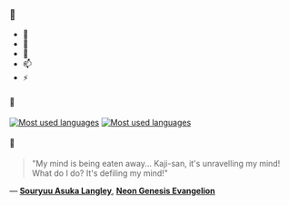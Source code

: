 ### 👋

- 🔭
- 🌱
- 💬
- 📫
- ⚡

#### 🧏

[![Most used languages](https://github-readme-stats-aynah.vercel.app/api/top-langs/?username=aynh&theme=solarized-dark&langs_count=6&layout=compact&hide_title=true)](https://github.com/anuraghazra/github-readme-stats#gh-dark-mode-only)
[![Most used languages](https://github-readme-stats-aynah.vercel.app/api/top-langs/?username=aynh&theme=solarized-light&langs_count=6&layout=compact&hide_title=true)](https://github.com/anuraghazra/github-readme-stats#gh-light-mode-only)

#### 💬

> "My mind is being eaten away... Kaji-san, it's unravelling my mind! What do I do? It's defiling my mind!"

&mdash; [**Souryuu Asuka Langley**](https://myanimelist.net/character.php?q=Souryuu%20Asuka%20Langley&cat=character), [**Neon Genesis Evangelion**](https://myanimelist.net/search/all?q=Neon%20Genesis%20Evangelion&cat=all)

